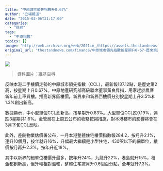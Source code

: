 ```yaml
---
title: "中原城市領先指數升0.67%"
author: "立場報道"
date: "2015-03-06T21:17:00"
categories:
  - "財經"
tags:
  - "中原指數"
topics: []
image: "http://web.archive.org/web/2021im_/https://assets.thestandnews.com/media/photos/HK_Sun_Chui_Estate_Overview1_0drio.png"
original_url: "thestandnews.com/finance/中原城市領先指數按星期升0-67-歷來第2高"
---
```

![](http://web.archive.org/web/2021im_/https://assets.thestandnews.com/media/photos/HK_Sun_Chui_Estate_Overview1_0drio.png)
> 資料圖片：維基百科

反映本港二手樓價走勢的中原城市領先指數（CCL），最新報137.12點，是歷史第2高，按星期上升0.67%。中原地產研究部高級聯席董事黃良昇指，用家趕於農曆新年前上車買樓，推高新界區樓價，新界東和新界西樓價分別按星期上升3.5%和1.3%創出新高。

數據顯示，中小型單位CCL創新高，按星期升0.83%。大型單位CCL跌0.19%，連跌3星期共1.6%。金管局在上周五公布的收緊按揭措施，對本港樓市的影響將會在3月下旬CCL反映。

此外，差餉物業估價署公布，一月本港整體住宅樓價指數報284.2，按月升2.1%，連升10個月，按年就升16%，升幅最大繼續是小型住宅，430呎以下的細單位，樓價按月再升2.3%，按年升近18%。

其中以新界的細單位樓價升最多，按年升24%，九龍升22%，港島就升15%，租金都創新高，但升幅相對溫和，整體住宅按月升0.6個百分點，全年就升7.3%。